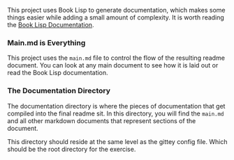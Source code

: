 <!--bl
(filemeta
    (title "How to Document"))
/bl-->

This project uses Book Lisp to generate documentation, which makes some things easier while adding a small amount of complexity. It is worth reading the [Book Lisp Documentation](https://github.com/cmstead/booklisp/blob/master/README.md).

### Main.md is Everything

This project uses the ```main.md``` file to control the flow of the resulting readme document. You can look at any main document to see how it is laid out or read the Book Lisp documentation.

### The Documentation Directory

The documentation directory is where the pieces of documentation that get compiled into the final readme sit. In this directory, you will find the ```main.md``` and all other markdown documents that represent sections of the document.

This directory should reside at the same level as the gittey config file. Which should be the root directory for the exercise.